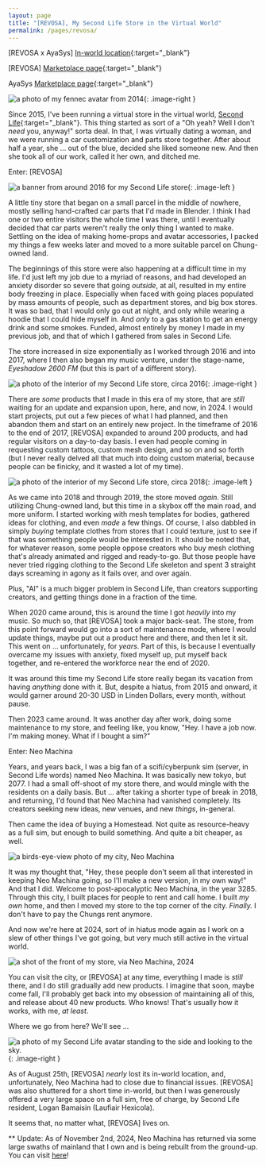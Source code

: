 ```yaml
---
layout: page
title: "[REVOSA], My Second Life Store in the Virtual World"
permalink: /pages/revosa/
---
```

[REVOSA x AyaSys] [In-world location](http://maps.secondlife.com/secondlife/Auriga/116/17/2003){:target="_blank"}

[REVOSA] [Marketplace page](https://marketplace.secondlife.com/en-US/stores/165186){:target="_blank"}

AyaSys [Marketplace page](https://marketplace.secondlife.com/en-US/stores/186986){:target="_blank"}

![a photo of my fennec avatar from 2014](/img/foxymeryl.png){: .image-right } 

Since 2015, I've been running a virtual store in the virtual world, [Second Life](https://secondlife.com/){:target="_blank"}. This thing started as sort of a "Oh yeah? Well I don't *need* you, anyway!" sorta deal. In that, I was virtually dating a woman, and we were running a car customization and parts store together. After about half a year, she ... out of the blue, decided she liked someone new. And then she took all of our work, called it her own, and ditched me.

Enter: [REVOSA]

![a banner from around 2016 for my Second Life store](/img/pages/revosa/old_banner.jpg){: .image-left } 

A little tiny store that began on a small parcel in the middle of nowhere, mostly selling hand-crafted car parts that I'd made in Blender. I think I had one or two entire visitors the whole time I was there, until I eventually decided that car parts weren't really the only thing I wanted to make. Settling on the idea of making home-props and avatar accessories, I packed my things a few weeks later and moved to a more suitable parcel on Chung-owned land.

The beginnings of this store were also happening at a difficult time in my life. I'd just left my job due to a myriad of reasons, and had developed an anxiety disorder so severe that going *outside*, at all, resulted in my entire body freezing in place. Especially when faced with going places populated by mass amounts of people, such as department stores, and big box stores. It was so bad, that I would only go out at night, and only while wearing a hoodie that I could hide myself in. And *only* to a gas station to get an energy drink and some smokes. Funded, almost entirely by money I made in my previous job, and that of which I gathered from sales in Second Life.

The store increased in size exponentially as I worked through 2016 and into 2017, where I then also began my music venture, under the stage-name, *Eyeshadow 2600 FM* (but this is part of a different story).

![a photo of the interior of my Second Life store, circa 2016](/img/pages/revosa/revosa_2016.jpg){: .image-right } 

There are *some* products that I made in this era of my store, that are *still* waiting for an update and expansion upon, here, and now, in 2024. I would start projects, put out a few pieces of what I had planned, and then abandon them and start on an entirely new project. In the timeframe of 2016 to the end of 2017, [REVOSA] expanded to around 200 products, and had regular visitors on a day-to-day basis. I even had people coming in requesting custom tattoos, custom mesh design, and so on and so forth (but I never really delved all that much into doing custom material, because people can be finicky, and it wasted a lot of my time).

![a photo of the interior of my Second Life store, circa 2018](/img/pages/revosa/revosa_2018.jpg){: .image-left } 

As we came into 2018 and through 2019, the store moved *again*. Still utilizing Chung-owned land, but this time in a skybox off the main road, and more uniform. I started working with mesh templates for bodies, gathered ideas for clothing, and even *made* a few things. Of course, I also dabbled in simply *buying* template clothes from stores that I could texture, just to see if that was something people would be interested in. It should be noted that, for whatever reason, some people oppose creators who buy mesh clothing that's already animated and rigged and ready-to-go. But those people have never tried rigging clothing to the Second Life skeleton and spent 3 straight days screaming in agony as it fails over, and over again.

Plus, "AI" is a much bigger problem in Second Life, than creators supporting creators, and getting things done in a fraction of the time.

When 2020 came around, this is around the time I got *heavily* into my music. So much so, that [REVOSA] took a major back-seat. The store, from this point forward would go into a sort of maintenance mode, where I would update things, maybe put out a product here and there, and then let it sit. This went on ... unfortunately, for *years*. Part of this, is because I eventually overcame my issues with anxiety, fixed myself up, put myself back together, and re-entered the workforce near the end of 2020.

It was around this time my Second Life store really began its vacation from having *anything* done with it. But, despite a hiatus, from 2015 and onward, it would garner around 20-30 USD in Linden Dollars, every month, without pause.

Then 2023 came around. It was another day after work, doing some maintenance to my store, and feeling like, you know, "Hey. I have a job now. I'm making money. What if I bought a sim?"

Enter: Neo Machina

Years, and years back, I was a big fan of a scifi/cyberpunk sim (server, in Second Life words) named Neo Machina. It was basically new tokyo, but 2077. I had a small off-shoot of my store there, and would mingle with the residents on a daily basis. But ... after taking a shorter type of break in 2018, and returning, I'd found that Neo Machina had vanished completely. Its creators seeking new ideas, new venues, and new *things*, in-general.

Then came the idea of buying a Homestead. Not quite as resource-heavy as a full sim, but enough to build something. And quite a bit cheaper, as well.

![a birds-eye-view photo of my city, Neo Machina](/img/pages/revosa/neo_machina.png)

It was my thought that, "Hey, these people don't seem all that interested in keeping Neo Machina going, so I'll make a new version, in my own way!" And that I did. Welcome to post-apocalyptic Neo Machina, in the year 3285. Through this city, I built places for people to rent and call home. I built *my own* home, and then I moved my store to the top corner of the city. *Finally.* I don't have to pay the Chungs rent anymore.

And now we're here at 2024, sort of in hiatus mode again as I work on a slew of other things I've got going, but very much still active in the virtual world.

![a shot of the front of my store, via Neo Machina, 2024](/img/pages/revosa/revosa_2024.png)

You can visit the city, or [REVOSA] at any time, everything I made is *still* there, and I do still gradually add new products. I imagine that soon, maybe come fall, I'll probably get back into my obsession of maintaining all of this, and release about 40 new products. Who knows! That's usually how it works, with me, *at least*.

Where we go from here? We'll see ...

![a photo of my Second Life avatar standing to the side and looking to the sky.](/img/ayashi.png){: .image-right } 

As of August 25th, [REVOSA] *nearly* lost its in-world location, and, unfortunately, Neo Machina had to close due to financial issues. [REVOSA] was also shuttered for a short time in-world, but then I was generously offered a very large space on a full sim, free of charge, by Second Life resident, Logan Bamaisin (Laufiair Hexicola).

It seems that, no matter what, [REVOSA] lives on.

** Update: As of November 2nd, 2024, Neo Machina has returned via some large swaths of mainland that I own and is being rebuilt from the ground-up. You can visit <a href="http://maps.secondlife.com/secondlife/Auriga/150/185/68" target="_blank">here</a>!
